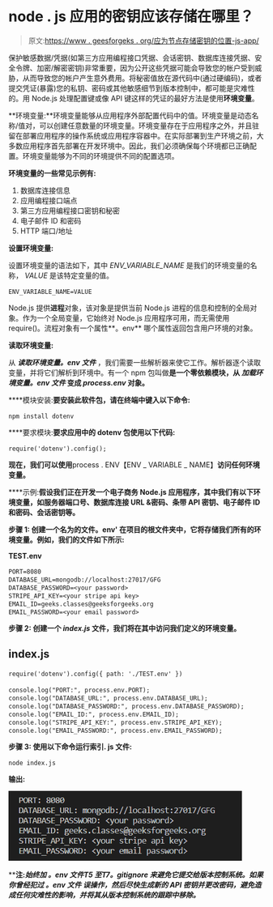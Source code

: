 # node . js 应用的密钥应该存储在哪里？

> 原文:[https://www . geesforgeks . org/应为节点存储密钥的位置-js-app/](https://www.geeksforgeeks.org/where-should-secret-keys-should-be-stored-for-a-node-js-app/)

保护敏感数据/凭据(如第三方应用编程接口凭据、会话密钥、数据库连接凭据、安全令牌、加密/解密密钥)非常重要，因为公开这些凭据可能会导致您的帐户受到威胁，从而导致您的帐户产生意外费用。将秘密值放在源代码中(通过硬编码)，或者提交凭证(暴露)您的私钥、密码或其他敏感细节到版本控制中，都可能是灾难性的。用 Node.js 处理配置键或像 API 键这样的凭证的最好方法是使用**环境变量**。

**环境变量:**环境变量能够从应用程序外部配置代码中的值。环境变量是动态名称/值对，可以创建任意数量的环境变量。环境变量存在于应用程序之外，并且驻留在部署应用程序的操作系统或应用程序容器中。在实际部署到生产环境之前，大多数应用程序首先部署在开发环境中。因此，我们必须确保每个环境都已正确配置。环境变量能够为不同的环境提供不同的配置选项。

**环境变量的一些常见示例有:**

1.  数据库连接信息
2.  应用编程接口端点
3.  第三方应用编程接口密钥和秘密
4.  电子邮件 ID 和密码
5.  HTTP 端口/地址

**设置环境变量:**

设置环境变量的语法如下，其中 *ENV_VARIABLE_NAME* 是我们的环境变量的名称， *VALUE* 是该特定变量的值。

```
ENV_VARIABLE_NAME=VALUE
```

Node.js 提供**进程**对象，该对象是提供当前 Node.js 进程的信息和控制的全局对象。作为一个全局变量，它始终对 Node.js 应用程序可用，而无需使用 require()。流程对象有一个属性**。env** 哪个属性返回包含用户环境的对象。

**读取环境变量:**

从 ***读取环境变量。env 文件*** ，我们需要一些解析器来使它工作。解析器逐个读取变量，并将它们解析到环境中。有一个 npm 包叫做[](https://www.npmjs.com/package/dotenv)**是一个零依赖模块，从 ***加载环境变量。env 文件*** 变成 *process.env* 对象。**

****模块安装:**要安装此软件包，请在终端中键入以下命令:**

```
npm install dotenv
```

****要求模块:**要求应用中的 **dotenv** 包使用以下代码:**

```
require('dotenv').config();
```

**现在，我们可以使用**process . ENV【ENV _ VARIABLE _ NAME】**访问任何环境变量。**

****示例:**假设我们正在开发一个电子商务 Node.js 应用程序，其中我们有以下环境变量，如服务器端口号、数据库连接 URL &密码、条带 API 密钥、电子邮件 ID 和密码、会话密钥等。**

****步骤 1:** 创建一个名为**的文件。env'** 在项目的根文件夹中，它将存储我们所有的环境变量。例如，我们的文件如下所示:**

****TEST.env****

```
PORT=8080
DATABASE_URL=mongodb://localhost:27017/GFG
DATABASE_PASSWORD=<your password>
STRIPE_API_KEY=<your stripe api key>
EMAIL_ID=geeks.classes@geeksforgeeks.org
EMAIL_PASSWORD=<your email password>
```

****步骤 2:** 创建一个 *index.js* 文件，我们将在其中访问我们定义的环境变量。**

## **index.js**

```
require('dotenv').config({ path: './TEST.env' })

console.log("PORT:", process.env.PORT);
console.log("DATABASE_URL:", process.env.DATABASE_URL);
console.log("DATABASE_PASSWORD:", process.env.DATABASE_PASSWORD);
console.log("EMAIL_ID:", process.env.EMAIL_ID);
console.log("STRIPE_API_KEY:", process.env.STRIPE_API_KEY);
console.log("EMAIL_PASSWORD:", process.env.EMAIL_PASSWORD);
```

****步骤 3:** 使用以下命令运行**索引. js** 文件:**

```
node index.js
```

****输出:****

**![](img/fe7e5da6fe6441a69dc341d09a191fed.png)**

****注:**始终加 ***。env 文件**T5 至*T7。gitignore* 来避免它提交给版本控制系统。如果你曾经犯过 ***。env 文件*** 误操作，然后尽快生成新的 API 密钥并更改密码，避免造成任何灾难性的影响，并将其从版本控制系统的跟踪中移除。***